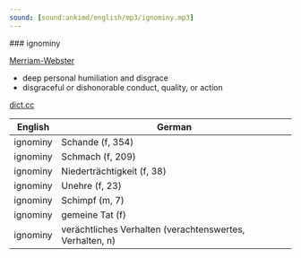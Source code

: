 ```yaml
---
sound: [sound:ankimd/english/mp3/ignominy.mp3]
---
```


\### ignominy

[Merriam-Webster](https://www.merriam-webster.com/dictionary/ignominy)

- deep personal humiliation and disgrace
- disgraceful or dishonorable conduct, quality, or action

[dict.cc](https://www.dict.cc/ignominy)

| English        | German       |
| -------------- | ------------ |
| ignominy | Schande (f, 354) |
| ignominy | Schmach (f, 209) |
| ignominy | Niederträchtigkeit (f, 38) |
| ignominy | Unehre (f, 23) |
| ignominy | Schimpf (m, 7) |
| ignominy | gemeine Tat (f) |
| ignominy | verächtliches Verhalten (verachtenswertes, Verhalten, n) |
